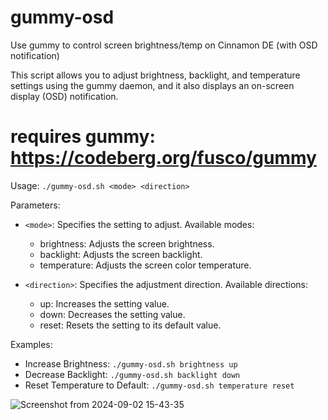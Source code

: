 # gummy-osd
Use gummy to control screen brightness/temp on Cinnamon DE (with OSD notification)

 This script allows you to adjust brightness, backlight, and temperature settings using the gummy daemon, 
 and it also displays an on-screen display (OSD) notification.

 # requires gummy: https://codeberg.org/fusco/gummy
 
 Usage:
 ``./gummy-osd.sh <mode> <direction>``
 
 Parameters:
 - ``<mode>``: Specifies the setting to adjust. Available modes:
   - brightness: Adjusts the screen brightness.
   - backlight: Adjusts the screen backlight.
   - temperature: Adjusts the screen color temperature.
 
 - ``<direction>``: Specifies the adjustment direction. Available directions:
   - up: Increases the setting value.
   - down: Decreases the setting value.
   - reset: Resets the setting to its default value.
 
 Examples:
 - Increase Brightness: ``./gummy-osd.sh brightness up``
 - Decrease Backlight: ``./gummy-osd.sh backlight down``
 - Reset Temperature to Default: ``./gummy-osd.sh temperature reset``


![Screenshot from 2024-09-02 15-43-35](https://github.com/user-attachments/assets/06855c79-4447-45ef-affb-e8ff13d11cd9)

